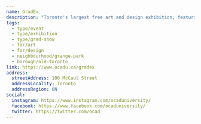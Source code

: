 ```yaml
---
name: GradEx
description: "Toronto's largest free art and design exhibition, featuring the annual graduate exhibition of OCAD University. The event showcases the work of over 800 emerging artists and designers across all disciplines, including fine art, design, and digital media. Running since 1914, GradEx offers opportunities to discover new artists, purchase original work, and scout creative talent."
tags:
  - type/event
  - type/exhibition
  - type/grad-show
  - for/art
  - for/design
  - neighbourhood/grange-park
  - borough/old-toronto
link: https://www.ocadu.ca/gradex
address:
  streetAddress: 100 McCaul Street
  addressLocality: Toronto
  addressRegion: ON
social:
  instagram: https://www.instagram.com/ocaduniversity/
  facebook: https://www.facebook.com/ocaduniversity/
  twitter: https://twitter.com/ocad
---
```

